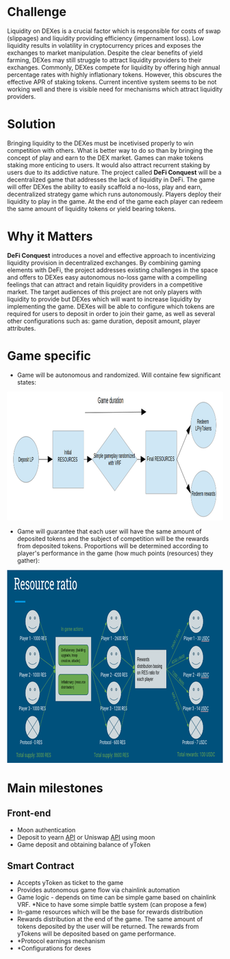 # Challenge
Liquidity on DEXes is a crucial factor which is responsible for costs of swap (slippages) and liquidity providing efficiency (impernament loss). Low liquidity results in volatility in cryptocurrency prices and exposes the exchanges to market manipulation. Despite the clear benefits of yield farming, DEXes may still struggle to attract liquidity providers to their exchanges. Commonly, DEXes compete for liquidity by offering high annual percentage rates with highly inflationary tokens. However, this obscures the effective APR of staking tokens. Current incentive system seems to be not working well and there is visible need for mechanisms which attract liquidity providers. 

# Solution
Bringing liquidity to the DEXes must be incetivised properly to win competition with others. What is better way to do so than by bringing the concept of play and earn to the DEX market. Games can make tokens staking more enticing to users. It would also attract recurrent staking by users due to its addictive nature. The project called **DeFi Conquest** will be a decentralized game that addresses the lack of liquidity in DeFi. The game will offer DEXes the ability to easily scaffold a no-loss, play and earn, decentralized strategy game which runs autonomously. Players deploy their liquidity to play in the game. At the end of the game each player can redeem the same amount of liquidity tokens or yield bearing tokens. 

# Why it Matters
**DeFi Conquest** introduces a novel and effective approach to incentivizing liquidity provision in decentralized exchanges. By combining gaming elements with DeFi, the project addresses existing challenges in the space and offers to DEXes easy autonomous no-loss game with a compelling feelings that can attract and retain liquidity providers in a competitive market.
The target audiences of this project are not only players with liquidity to provide but DEXes which will want to increase liquidity by implementing the game. DEXes will be able to configure which tokens are required for users to deposit in order to join their game, as well as several other configurations such as: game duration, deposit amount, player attributes.

# Game specific
- Game will be autonomous and randomized. Will containe few significant states:
  
<img src="./imgs/GameFlow.png" alt="drawing" width="900" height="300"/>

- Game will guarantee that each user will have the same amount of deposited tokens and the subject of competition will be the rewards from deposited tokens. Proportions will be determined according to player's performance in the game (how much points (resources) they gather):
  
<img src="./imgs/RewardsRatioAndEarnings.png" alt="drawing" width="800" height="450"/> 

# Main milestones
## Front-end
- Moon authentication 
- Deposit to yearn [API](https://docs.usemoon.ai/api#tag/yearn/operation/AddLiquidity) or Uniswap [API](https://docs.usemoon.ai/api#tag/UniSwap/operation/AddLiquidity) using moon
- Game deposit and obtaining balance of yToken 

## Smart Contract
- Accepts yToken as ticket to the game
- Provides autonomous game flow via chainlink automation 
- Game logic - depends on time can be simple game based on chainlink VRF. *Nice to have some simple battle system (can propose a few)
- In-game resources which will be the base for rewards distribution
- Rewards distribution at the end of the game. The same amount of tokens deposited by the user will be returned. The rewards from yTokens will be deposited based on game performance.
- *Protocol earnings mechanism
- *Configurations for dexes


